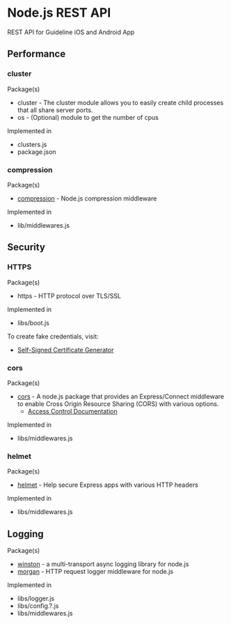 # Node.js REST API

REST API for Guideline iOS and Android App


## Performance
### cluster
Package(s)
  * cluster - The cluster module allows you to easily create child processes that all share server ports.
  * os - (Optional) module to get the number of cpus

Implemented in
  * clusters.js
  * package.json

### compression
Package(s)
  * [compression](https://github.com/expressjs/compression) - Node.js compression middleware

Implemented in
  * lib/middlewares.js


## Security
### HTTPS
Package(s)
  * https - HTTP protocol over TLS/SSL

Implemented in
  * libs/boot.js

To create fake credentials, visit:
  * [Self-Signed Certificate Generator](http://www.selfsignedcertificate.com)

### cors
Package(s)
  * [cors](https://github.com/expressjs/cors) - A node.js package that provides an Express/Connect middleware to enable Cross Origin Resource Sharing (CORS) with various options.
    * [Access Control Documentation](https://developer.mozilla.org/en-US/docs/Web/HTTP/Access_control_CORS)

Implemented in
  * libs/middlewares.js

### helmet
Package(s)
  * [helmet](https://github.com/helmetjs/helmet) - Help secure Express apps with various HTTP headers

Implemented in
  * libs/middlewares.js


## Logging
Package(s)
  * [winston](https://github.com/winstonjs/winston) - a multi-transport async logging library for node.js
  * [morgan](https://github.com/expressjs/morgan) - HTTP request logger middleware for node.js

Implemented in
  * libs/logger.js
  * libs/config.?.js
  * libs/middlewares.js
